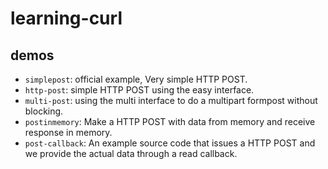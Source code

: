 # learning-curl

## demos
* `simplepost`: official example, Very simple HTTP POST.
* `http-post`: simple HTTP POST using the easy interface.
* `multi-post`: using the multi interface to do a multipart formpost without blocking.
* `postinmemory`: Make a HTTP POST with data from memory and receive response in memory.
* `post-callback`: An example source code that issues a HTTP POST and we provide the actual data through a read callback.
